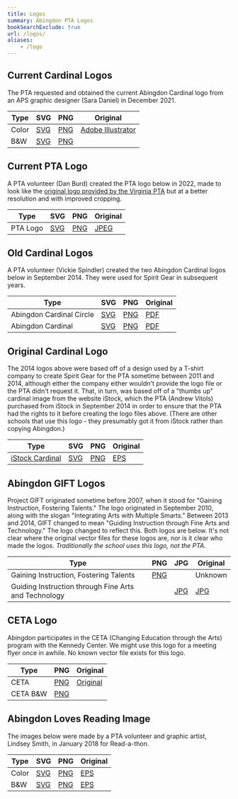 ```yaml
---
title: Logos
summary: Abingdon PTA Logos
bookSearchExclude: true
url: /logos/
aliases:
    - /logo
---
```


## Current Cardinal Logos

The PTA requested and obtained the current Abingdon Cardinal logo from an APS graphic designer (Sara Daniel) in December 2021.

| Type | SVG | PNG | Original |
| ---- | --- | --- | -------- |
| Color | [SVG](/logos/Abingdon-Cardinal-logo.svg) | [PNG](/logos/Abingdon-Cardinal-logo.png) | [Adobe Illustrator](/logos/Abingdon-remastered.ai) |
| B&W | [SVG](/logos/Abingdon-Cardinal-logo-BW.svg) | [PNG](/logos/Abingdon-Cardinal-logo-BW.png) |

## Current PTA Logo

A PTA volunteer (Dan Burd) created the PTA logo below in 2022, made to look like the [original logo provided by the Virginia PTA](https://www.vapta.org/images/logos/A/abingdonelem.jpg) but at a better resolution and with improved cropping.

| Type | SVG | PNG | Original |
| ---- | --- | --- | -------- |
| PTA Logo | [SVG](/logos/Abingdon-PTA-logo.svg) | [PNG](/logos/Abingdon-PTA-logo.png) | [JPEG](/logos/abingdonelem.jpg) |

## Old Cardinal Logos

A PTA volunteer (Vickie Spindler) created the two Abingdon Cardinal logos below in September 2014. They were used for Spirit Gear in subsequent years.

| Type | SVG | PNG | Original |
| ---- | --- | --- | -------- |
| Abingdon Cardinal Circle | [SVG](old/circlelogoAbingdonPTA.svg) | [PNG](old/circlelogoAbingdonPTA.png) | [PDF](old/circlelogoAbingdonPTA.pdf) |
| Abingdon Cardinal | [SVG](old/logoAbingdonPTA.svg) | [PNG](old/logoAbingdonPTA.png) | [PDF](old/logoAbingdonPTA.pdf) |

## Original Cardinal Logo

The 2014 logos above were based off of a design used by a T-shirt company to create Spirit Gear for the PTA sometime between 2011 and 2014, although either the company either wouldn't provide the logo file or the PTA didn't request it. That, in turn, was based off of a "thumbs up" cardinal image from the website iStock, which the PTA (Andrew Vitols) purchased from iStock in September 2014 in order to ensure that the PTA had the rights to it before creating the logo files above. (There are other schools that use this logo - they presumably got it from iStock rather than copying Abingdon.)

| Type | SVG | PNG | Original |
| ---- | --- | --- | -------- |
| [iStock Cardinal](https://www.istockphoto.com/vector/youthful-cardinal-mascot-gm165745157-13847522) | [SVG](old/illustration.svg) | [PNG](old/illustration.png) | [EPS](old/illustration.eps) |

## Abingdon GIFT Logos

Project GIFT originated sometime before 2007, when it stood for "Gaining Instruction, Fostering Talents." The logo originated in September 2010, along with the slogan "Integrating Arts with Multiple Smarts." Between 2013 and 2014, GIFT changed to mean "Guiding Instruction through Fine Arts and Technology." The logo changed to reflect this. Both logos are below. It's not clear where the original vector files for these logos are, nor is it clear who made the logos. *Traditionally the school uses this logo, not the PTA.*

| Type | PNG | JPG | Original |
| ---- | --- | --- | -------- |
| Gaining Instruction, Fostering Talents | [PNG](Abingdon-GIFT-logo.png) | | Unknown |
| Guiding Instruction through Fine Arts and Technology | | [JPG](Abingdon-GIFT-logo-2014.jpg) | [JPG](https://s3.amazonaws.com/aps-legacy-site/cms/lib2/VA01000586/Centricity/Domain/185/GIFT%20Logo%20-%20NEW%202014%20.jpg)

## CETA Logo

Abingdon participates in the CETA (Changing Education through the Arts) program with the Kennedy Center. We might use this logo for a meeting flyer once in awhile. No known vector file exists for this logo.

| Type | PNG | Original |
| ---- | --- | -------- |
| CETA | [PNG](CETA.png) | [Original](https://s3.amazonaws.com/aps-legacy-site/cms/lib2/VA01000586/Centricity/Domain/191/CETA.png) |
| CETA B&W | [PNG](CETA-bw.png) | |

## Abingdon Loves Reading Image

The images below were made by a PTA volunteer and graphic artist, Lindsey Smith, in January 2018 for Read-a-thon.

| Type | SVG | PNG | Original |
| ---- | --- | --- | -------- |
| Color | [SVG](AbingdonLovesReading.svg) | [PNG](AbingdonLovesReading.png) | [EPS](AbingdonLovesReading.eps) |
| B&W | [SVG](AbingdonLovesReading_BWVersion.svg) | [PNG](AbingdonLovesReading_BWVersion.png) | [EPS](AbingdonLovesReading_BWVersion.eps) |